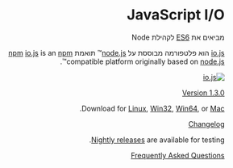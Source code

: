 <div dir="rtl" lang="he">

# JavaScript I/O

מביאים את
[ES6](es6.html)
לקהילת 
Node

[io.js](https://github.com/iojs/io.js)
הוא פלטפורמה מבוססת על 
[node.js](https://nodejs.org/)&#8482;
תואמת 
[npm](https://www.npmjs.org/)
[io.js](https://github.com/iojs/io.js) is an [npm](https://www.npmjs.org/) compatible platform originally based on [node.js](https://nodejs.org/)&#8482;.

[![io.js](../images/1.0.0.png)](https://iojs.org/dist/v1.3.0/)

[Version 1.3.0](https://iojs.org/dist/v1.3.0/)

Download for
[Linux](https://iojs.org/dist/v1.3.0/iojs-v1.3.0-linux-x64.tar.xz),
[Win32](https://iojs.org/dist/v1.3.0/iojs-v1.3.0-x86.msi), [Win64](https://iojs.org/dist/v1.3.0/iojs-v1.3.0-x64.msi),
or
[Mac](https://iojs.org/dist/v1.3.0/iojs-v1.3.0.pkg).


[Changelog](https://github.com/iojs/io.js/blob/v1.x/CHANGELOG.md)

[Nightly releases](https://iojs.org/download/nightly/) are available for testing.

[Frequently Asked Questions](/faq.html)
